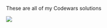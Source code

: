 These are all of my Codewars solutions

<img src="https://www.codewars.com/users/hskingr/badges/large">
